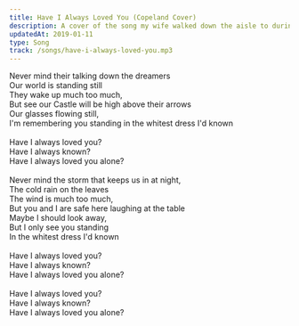 ```yaml
---
title: Have I Always Loved You (Copeland Cover)
description: A cover of the song my wife walked down the aisle to during our wedding.
updatedAt: 2019-01-11
type: Song
track: /songs/have-i-always-loved-you.mp3
---
```


Never mind their talking down the dreamers<br>
Our world is standing still<br>
They wake up much too much,<br>
But see our Castle will be high above their arrows<br>
Our glasses flowing still,<br>
I'm remembering you standing in the whitest dress I'd known<br>
<br>
Have I always loved you?<br>
Have I always known?<br>
Have I always loved you alone?<br>
<br>
Never mind the storm that keeps us in at night,<br>
The cold rain on the leaves<br>
The wind is much too much,<br>
But you and I are safe here laughing at the table<br>
Maybe I should look away,<br>
But I only see you standing<br>
In the whitest dress I'd known<br>
<br>
Have I always loved you?<br>
Have I always known?<br>
Have I always loved you alone?<br>
<br>
Have I always loved you?<br>
Have I always known?<br>
Have I always loved you alone?
